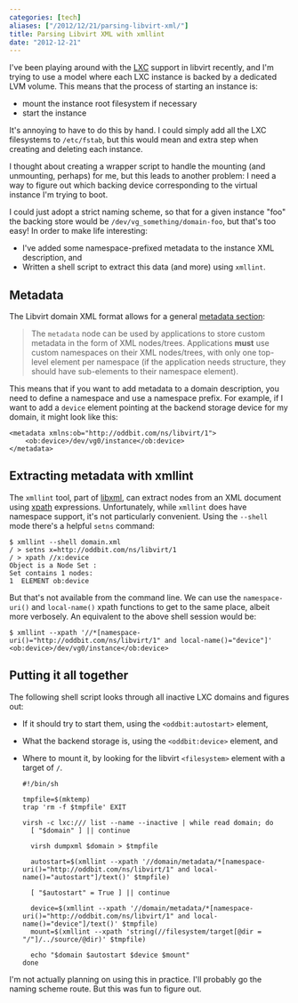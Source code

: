 ```yaml
---
categories: [tech]
aliases: ["/2012/12/21/parsing-libvirt-xml/"]
title: Parsing Libvirt XML with xmllint
date: "2012-12-21"
---
```


I've been playing around with the [LXC][] support in libvirt recently,
and I'm trying to use a model where each LXC instance is backed by a
dedicated LVM volume.  This means that the process of starting an
instance is:

- mount the instance root filesystem if necessary
- start the instance

It's annoying to have to do this by hand.  I could simply add all the
LXC filesystems to `/etc/fstab`, but this would mean and extra step
when creating and deleting each instance.

I thought about creating a wrapper script to handle the mounting (and
unmounting, perhaps) for me, but this leads to another problem: I need
a way to figure out which backing device corresponding to the virtual
instance I'm trying to boot.

I could just adopt a strict naming scheme, so that for a given
instance "foo" the backing store would be
`/dev/vg_something/domain-foo`, but that's too easy!  In order to make
life interesting:

- I've added some namespace-prefixed metadata to the instance XML
  description, and 
- Written a shell script to extract this data (and more) using
  `xmllint`.

## Metadata

The Libvirt domain XML format allows for a general [metadata
section][metadata]:

> The `metadata` node can be used by applications to store custom
> metadata in the form of XML nodes/trees. Applications **must** use
> custom namespaces on their XML nodes/trees, with only one top-level
> element per namespace (if the application needs structure, they
> should have sub-elements to their namespace element). 

This means that if you want to add metadata to a domain description,
you need to define a namespace and use a namespace prefix. For
example, if I want to add a `device` element pointing at the backend
storage device for my domain, it might look like this:

    <metadata xmlns:ob="http://oddbit.com/ns/libvirt/1">
        <ob:device>/dev/vg0/instance</ob:device>
    </metadata>

## Extracting metadata with xmllint

The `xmllint` tool, part of [libxml][], can extract nodes from an XML
document using [xpath][] expressions.  Unfortunately, while `xmllint`
does have namespace support, it's not particularly convenient.  Using
the `--shell` mode there's a helpful `setns` command:

    $ xmllint --shell domain.xml
    / > setns x=http://oddbit.com/ns/libvirt/1
    / > xpath //x:device
    Object is a Node Set :
    Set contains 1 nodes:
    1  ELEMENT ob:device

But that's not available from the command line.  We can use the
`namespace-uri()` and `local-name()` xpath functions to get to the
same place, albeit more verbosely.  An equivalent to the above shell
session would be:

    $ xmllint --xpath '//*[namespace-uri()="http://oddbit.com/ns/libvirt/1" and local-name()="device"]'
    <ob:device>/dev/vg0/instance</ob:device>

## Putting it all together

The following shell script looks through all inactive LXC domains and
figures out:

- If it should try to start them, using the `<oddbit:autostart>` element,
- What the backend storage is, using the `<oddbit:device>` element,
  and
- Where to mount it, by looking for the libvirt `<filesystem>` element
  with a target of `/`.

      #!/bin/sh

      tmpfile=$(mktemp)
      trap 'rm -f $tmpfile' EXIT

      virsh -c lxc:/// list --name --inactive | while read domain; do
        [ "$domain" ] || continue

        virsh dumpxml $domain > $tmpfile

        autostart=$(xmllint --xpath '//domain/metadata/*[namespace-uri()="http://oddbit.com/ns/libvirt/1" and local-name()="autostart"]/text()' $tmpfile)

        [ "$autostart" = True ] || continue

        device=$(xmllint --xpath '//domain/metadata/*[namespace-uri()="http://oddbit.com/ns/libvirt/1" and local-name()="device"]/text()' $tmpfile)
        mount=$(xmllint --xpath 'string(//filesystem/target[@dir = "/"]/../source/@dir)' $tmpfile)

        echo "$domain $autostart $device $mount"
      done

I'm not actually planning on using this in practice.  I'll
probably go the naming scheme route.  But this was fun to figure out.

[lxc]: http://lxc.sourceforge.net/
[metadata]: http://libvirt.org/formatdomain.html#elementsMetadata
[libxml]: http://www.xmlsoft.org/
[xpath]: https://en.wikipedia.org/wiki/XPath

